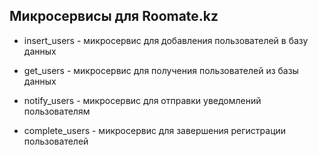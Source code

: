 ## Микросервисы для Roomate.kz

- insert_users - микросервис для добавления пользователей в базу данных

- get_users - микросервис для получения пользователей из базы данных

- notify_users - микросервис для отправки уведомлений пользователям

- complete_users - микросервис для завершения регистрации пользователей
